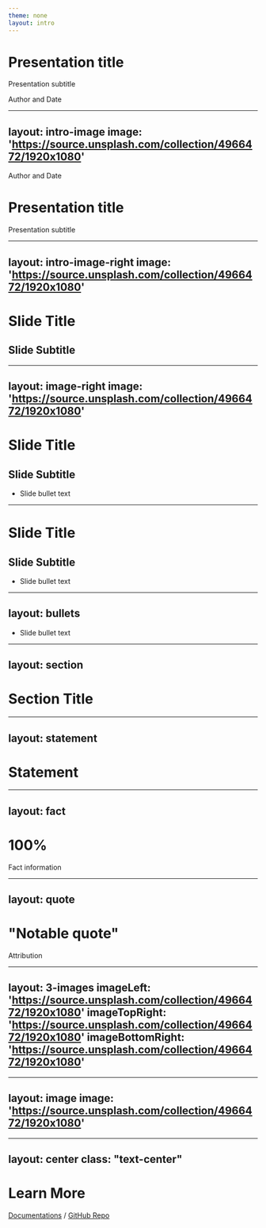 ```yaml
---
theme: none
layout: intro
---
```


# Presentation title

Presentation subtitle

<div class="absolute bottom-10">
  <span class="font-700">
    Author and Date
  </span>
</div>

---
layout: intro-image
image: 'https://source.unsplash.com/collection/4966472/1920x1080'
---

<div class="absolute top-10">
  <span class="font-700">
    Author and Date
  </span>
</div>

<div class="absolute bottom-10">
<h1>Presentation title</h1>
<p>Presentation subtitle</p>
</div>

---
layout: intro-image-right
image: 'https://source.unsplash.com/collection/4966472/1920x1080'
---

# Slide Title
## Slide Subtitle

---
layout: image-right
image: 'https://source.unsplash.com/collection/4966472/1920x1080'
---

# Slide Title
## Slide Subtitle

* Slide bullet text

---

# Slide Title
## Slide Subtitle

* Slide bullet text

---
layout: bullets
---

* Slide bullet text

---
layout: section
---

# Section Title

---
layout: statement
---

# Statement

---
layout: fact
---

# 100%
Fact information

---
layout: quote
---

# "Notable quote"
Attribution

---
layout: 3-images
imageLeft: 'https://source.unsplash.com/collection/4966472/1920x1080'
imageTopRight: 'https://source.unsplash.com/collection/4966472/1920x1080'
imageBottomRight: 'https://source.unsplash.com/collection/4966472/1920x1080'
---

---
layout: image
image: 'https://source.unsplash.com/collection/4966472/1920x1080'
---

---
layout: center
class: "text-center"
---

# Learn More

[Documentations](https://sli.dev) / [GitHub Repo](https://github.com/slidevjs/slidev)
